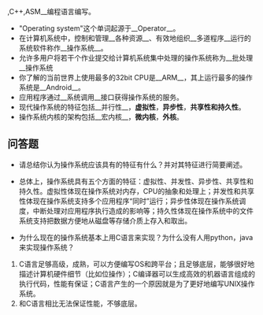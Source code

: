 ,C++,ASM__编程语言编写。
* "Operating system"这个单词起源于__Operator__。
* 在计算机系统中，控制和管理__各种资源__、有效地组织__多道程序__运行的系统软件称作__操作系统__。
* 允许多用户将若干个作业提交给计算机系统集中处理的操作系统称为__批处理__操作系统
* 你了解的当前世界上使用最多的32bit CPU是__ARM__，其上运行最多的操作系统是__Android__。
* 应用程序通过__系统调用__接口获得操作系统的服务。
* 现代操作系统的特征包括__并行性__，__虚拟性__，__异步性__，__共享性和持久性__。
* 操作系统内核的架构包括__宏内核__，__微内核__，__外核__。


## 问答题

- 请总结你认为操作系统应该具有的特征有什么？并对其特征进行简要阐述。
* 总体上，操作系统具有五个方面的特征：虚拟性、并发性、异步性、共享性和持久性。虚拟性体现在操作系统对内存，CPU的抽象和处理上；并发性和共享性体现在操作系统支持多个应用程序“同时”运行；异步性体现在操作系统调度，中断处理对应用程序执行造成的影响等；持久性体现在操作系统中的文件系统支持把数据方便地从磁盘等存储介质上存入和取出。

- 为什么现在的操作系统基本上用C语言来实现？为什么没有人用python，java来实现操作系统？
1. C语言足够高级，成熟，可以方便编写OS和跨平台；且足够底层，能够很好地描述计算机硬件细节（比如位操作）；C编译器可以生成高效的机器语言组成的执行代码，性能有保证；C语言产生的一个原因就是为了更好地编写UNIX操作系统。
2. 和C语言相比无法保证性能，不够底层。
